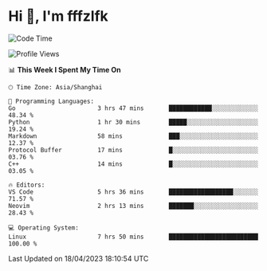 # Hi 👋, I'm fffzlfk

<!--START_SECTION:waka-->
![Code Time](http://img.shields.io/badge/Code%20Time-152%20hrs%2020%20mins-blue)

![Profile Views](http://img.shields.io/badge/Profile%20Views-0-blue)

📊 **This Week I Spent My Time On** 

```text
🕑︎ Time Zone: Asia/Shanghai

💬 Programming Languages: 
Go                       3 hrs 47 mins       ████████████░░░░░░░░░░░░░   48.34 % 
Python                   1 hr 30 mins        █████░░░░░░░░░░░░░░░░░░░░   19.24 % 
Markdown                 58 mins             ███░░░░░░░░░░░░░░░░░░░░░░   12.37 % 
Protocol Buffer          17 mins             █░░░░░░░░░░░░░░░░░░░░░░░░   03.76 % 
C++                      14 mins             █░░░░░░░░░░░░░░░░░░░░░░░░   03.05 % 

🔥 Editors: 
VS Code                  5 hrs 36 mins       ██████████████████░░░░░░░   71.57 % 
Neovim                   2 hrs 13 mins       ███████░░░░░░░░░░░░░░░░░░   28.43 % 

💻 Operating System: 
Linux                    7 hrs 50 mins       █████████████████████████   100.00 % 
```


 Last Updated on 18/04/2023 18:10:54 UTC
<!--END_SECTION:waka-->
